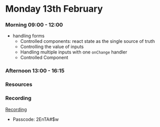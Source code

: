 # Monday 13th February

### Morning 09:00 - 12:00
   - handling forms
     - Controlled components: react state as the single source of truth
     - Controlling the value of inputs
     - Handling multiple inputs with one `onChange` handler
     - Controlled Component


### Afternoon 13:00 - 16:15



### Resources



### Recording
[Recording](https://us02web.zoom.us/rec/share/UfyatYHwXJ78Feltbo_aDA_VBlcy_pyX-5cvE5spFbNbPfsxLDL1akquO1_Hd7ie.1RNb30hYuV5KLns7)
- Passcode: 2EnTA#$w
